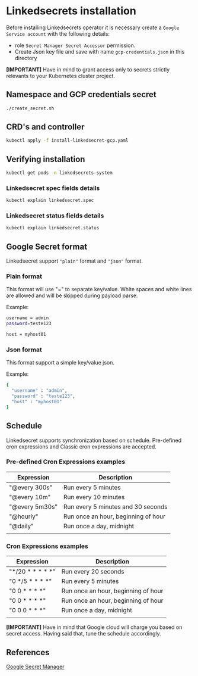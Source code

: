 # Linkedsecrets installation

Before installing Linkedsecrets operator it is necessary create a `Google Service account` with the following details:

* role `Secret Manager Secret Accessor` permission.
* Create Json key file and save with name `gcp-credentials.json` in this directory

**[IMPORTANT]** Have in mind to grant access only to secrets strictly relevants to your Kubernetes cluster project.

## Namespace and GCP credentials secret

```bash
./create_secret.sh
```

## CRD's and controller

```bash
kubectl apply -f install-linkedsecret-gcp.yaml
```

## Verifying installation

```bash
kubectl get pods -n linkedsecrets-system
```

### Linkedsecret spec fields details

```bash
kubectl explain linkedsecret.spec
```

### Linkedsecret status fields details

```bash
kubectl explain linkedsecret.status
```

## Google Secret format 

Linkedsecret support `"plain"` format and `"json"` format.

### Plain format

This format will use "=" to separate key/value. White spaces and white lines are allowed and will be skipped during payload parse.

Example:

```bash
username = admin
password=teste123

host = myhost01
```

### Json format

This format support a simple key/value json.

Example:

```bash
{
  "username" : "admin",
  "password" : "teste123",
  "host" : "myhost01"
}
```

## Schedule

Linkedsecret supports synchronization based on schedule.
Pre-defined cron expressions and Classic cron expressions are accepted.

### Pre-defined Cron Expressions examples

| Expression       | Description                          |
|------------------|--------------------------------------|
| "@every 300s"    | Run every 5 minutes                  |
| "@every 10m"     | Run every 10 minutes                 |
| "@every 5m30s"   | Run every 5 minutes and 30 seconds   |
| "@hourly"        | Run once an hour, beginning of hour  |
| "@daily"         | Run once a day, midnight             |
|                  |                                      |

### Cron Expressions examples

| Expression       | Description                          |
|------------------|--------------------------------------|
| "*/20 * * * * *" | Run every 20 seconds                 |
| "0 */5 * * * *"  | Run every 5 minutes                  |
| "0 0 * * * *"    | Run once an hour, beginning of hour  |
| "0 0 * * * *"    | Run once an hour, beginning of hour  |
| "0 0 0 * * *"    | Run once a day, midnight             |
|                  |                                      |

**[IMPORTANT]** Have in mind that Google cloud will charge you based on secret access. Having said that, tune the schedule accordingly.

## References

[Google Secret Manager](https://cloud.google.com/secret-manager/docs/configuring-secret-manager)

